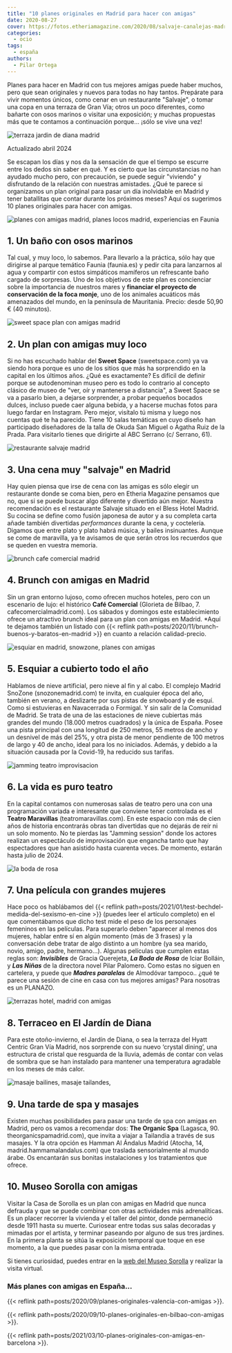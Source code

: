 ```yaml
---
title: "10 planes originales en Madrid para hacer con amigas"
date: 2020-08-27
cover: https://fotos.etheriamagazine.com/2020/08/salvaje-canalejas-madrid.jpg
categories: 
  - ocio
tags: 
  - españa
authors: 
  - Pilar Ortega
---
```


Planes para hacer en Madrid con tus mejores amigas puede haber muchos, pero que sean 
originales y nuevos para todas no hay tantos. Prepárate para vivir momentos únicos, como 
cenar en un restaurante "Salvaje", o tomar una copa en una terraza de Gran Vía; otros un 
poco diferentes, como bañarte con osos marinos o visitar una exposición; y muchas 
propuestas más que te contamos a continuación porque... ¡sólo se vive una vez! 

![terraza jardin de diana madrid](https://fotos.etheriamagazine.com/2020/08/terraza-jardin-diana-hyatt-madrid.jpg "Terraza Jardín de Diana, uno de los planes en Madrid con amigas.")

Actualizado abril 2024 

Se escapan los días y nos da la sensación de que el tiempo se escurre entre los dedos 
sin saber en qué. Y es cierto que las circunstancias no han ayudado mucho pero, con 
precaución, se puede seguir "viviendo" y disfrutando de la relación con nuestras 
amistades. ¿Qué te parece si organizamos un plan original para pasar un día inolvidable 
en Madrid y tener batallitas que contar durante los próximos meses? Aquí os sugerimos 10 
planes originales para hacer con amigas. 

![planes con amigas madrid, planes locos madrid, experiencias en Faunia](https://fotos.etheriamagazine.com/2020/08/planes-amigas-madrid-faunia.jpg "Baño con osos marinos en Faunia.")

## 1\. Un baño con osos marinos

Tal cual, y muy loco, lo sabemos. Para llevarlo a la práctica, sólo hay que dirigirse al 
parque temático Faunia (faunia.es) y pedir cita para lanzarnos al agua y compartir con 
estos simpáticos mamíferos un refrescante baño cargado de sorpresas. Uno de los 
objetivos de este plan es concienciar sobre la importancia de nuestros mares y 
**financiar el proyecto de conservación de la foca monje**, uno de los animales 
acuáticos más amenazados del mundo, en la península de Mauritania. Precio: desde 50,90 € 
(40 minutos). 

![sweet space plan con amigas madrid](https://fotos.etheriamagazine.com/2020/08/sweet-space-planes-amigas-madrid.jpg "Una foto imprescindible en © Sweet Space.")

## 2\. Un plan con amigas muy loco

Si no has escuchado hablar del **Sweet Space** (sweetspace.com) ya va siendo hora porque 
es uno de los sitios que más ha sorprendido en la capital en los últimos años. ¿Qué es 
exactamente? Es difícil de definir porque se autodenominan museo pero es todo lo 
contrario al concepto clásico de museo de "ver, oír y mantenerse a distancia", a Sweet 
Space se va a pasarlo bien, a dejarse sorprender, a probar pequeños bocados dulces, 
incluso puede caer alguna bebida, y a hacerse muchas fotos para luego fardar en 
Instagram. Pero mejor, visítalo tú misma y luego nos cuentas qué te ha parecido. Tiene 
10 salas temáticas en cuyo diseño han participado diseñadores de la talla de Okuda San 
Miguel o Agatha Ruiz de la Prada. Para visitarlo tienes que dirigirte al ABC Serrano (c/ 
Serrano, 61). 

![restaurante salvaje madrid](https://fotos.etheriamagazine.com/2020/08/salvaje-madrid.jpg "© Restaurante Salvaje Madrid.")

## 3\. Una cena muy "salvaje" en Madrid

Hay quien piensa que irse de cena con las amigas es sólo elegir un restaurante donde se 
coma bien, pero en Etheria Magazine pensamos que no, que si se puede buscar algo 
diferente y divertido aún mejor. Nuestra recomendación es el restaurante Salvaje situado 
en el Bless Hotel Madrid. Su cocina se define como fusión japonesa de autor y a su 
completa carta añade también divertidas _performances_ durante la cena, y coctelería. 
Digamos que entre plato y plato habrá música, y bailes insinuantes. Aunque se come de 
maravilla, ya te avisamos de que serán otros los recuerdos que se queden en vuestra 
memoria. 

![brunch cafe comercial madrid](https://fotos.etheriamagazine.com/2020/08/brunch-cafe-comercial.jpg "Brunch del Café Comercial, un excelente plan con amigas en Madrid.")

## 4\. Brunch con amigas en Madrid

Sin un gran entorno lujoso, como ofrecen muchos hoteles, pero con un escenario de lujo: 
el histórico **Café Comercial** (Glorieta de Bilbao, 7. cafecomercialmadrid.com). Los 
sábados y domingos este establecimiento ofrece un atractivo brunch ideal para un plan 
con amigas en Madrid. \*Aquí te dejamos también un listado con {{< reflink 
path=posts/2020/11/brunch-buenos-y-baratos-en-madrid >}} en cuanto a relación 
calidad-precio. 

![esquiar en madrid, snowzone, planes con amigas](https://fotos.etheriamagazine.com/2020/08/esquiar-madrid-SnowZone.jpg "Snowzone, para esquiar todo el año en Madrid.")

## 5\. Esquiar a cubierto todo el año

Hablamos de nieve artificial, pero nieve al fin y al cabo. El complejo Madrid SnoZone 
(snozonemadrid.com) te invita, en cualquier época del año, también en verano, a 
deslizarte por sus pistas de snowboard y de esquí. Como si estuvieras en Navacerrada o 
Formigal. Y sin salir de la Comunidad de Madrid. Se trata de una de las estaciones de 
nieve cubiertas más grandes del mundo (18.000 metros cuadrados) y la única de España. 
Posee una pista principal con una longitud de 250 metros, 55 metros de ancho y un 
desnivel de más del 25%, y otra pista de menor pendiente de 100 metros de largo y 40 de 
ancho, ideal para los no iniciados. Además, y debido a la situación causada por la 
Covid-19, ha reducido sus tarifas. 

![jamming teatro improvisacion](https://fotos.etheriamagazine.com/2021/09/teatro-improvisacion-jamming.jpg "Jamming, teatro de improvisación y escuela.")

## 6\. La vida es puro teatro

En la capital contamos con numerosas salas de teatro pero una con una programación 
variada e interesante que conviene tener controlada es el **Teatro Maravillas** 
(teatromaravillas.com). En este espacio con más de cien años de historia encontrarás 
obras tan divertidas que no dejarás de reír ni un solo momento. No te pierdas las 
"Jamming session" donde los actores realizan un espectáculo de improvisación que 
engancha tanto que hay espectadores que han asistido hasta cuarenta veces. De momento, 
estarán hasta julio de 2024. 

![la boda de rosa](https://fotos.etheriamagazine.com/2021/01/Test-Cartel-La-Boda-de-Rosa.jpg "Imagen del cartel de 'La boda de Rosa'.")

## 7\. Una película con grandes mujeres

Hace poco os hablábamos del {{< reflink 
path=posts/2021/01/test-bechdel-medida-del-sexismo-en-cine >}} (puedes leer el artículo 
completo) en el que comentábamos que dicho test mide el peso de los personajes femeninos 
en las películas. Para superarlo deben "aparecer al menos dos mujeres, hablar entre sí 
en algún momento (más de 3 frases) y la conversación debe tratar de algo distinto a un 
hombre (ya sea marido, novio, amigo, padre, hermano…). Algunas películas que cumplen 
estas reglas son: _**Invisibles**_ de Gracia Querejeta, _**La Boda de Rosa**_ de Iciar 
Bolláin, y _**Las Niñas**_ de la directora novel Pilar Palomero. Como estas no siguen en 
cartelera, y puede que **_Madres paralelas_** de Almodóvar tampoco.. ¿qué te parece una 
sesión de cine en casa con tus mejores amigas? Para nosotras es un PLANAZO. 

![terrazas hotel, madrid con amigas](https://fotos.etheriamagazine.com/2020/08/planes-madrid-Terraza-Hyatt.jpg "Terraza El Jardín de Diana, del Hotel Hyatt Centric Gran Vía.")

## 8\. Terraceo en El Jardín de Diana

Para este otoño-invierno, el Jardín de Diana, o sea la terraza del Hyatt Centric Gran 
Vía Madrid, nos sorprende con su nuevo ‘crystal dining’, una estructura de cristal que 
resguarda de la lluvia, además de contar con velas de sombra que se han instalado para 
mantener una temperatura agradable en los meses de más calor. 

![masaje bailines, masaje tailandes,](https://fotos.etheriamagazine.com/2020/05/tipos-masajes-balines.jpg "En algunos masajes el aceite es fundamental. © Alan Caishan")

## 9\. Una tarde de spa y masajes

Existen muchas posibilidades para pasar una tarde de spa con amigas en Madrid, pero os 
vamos a recomendar dos: **The Organic Spa** (Lagasca, 90. theorganicspamadrid.com), que 
invita a viajar a Tailandia a través de sus masajes. Y la otra opción es Hamman Al 
Ándalus Madrid (Atocha, 14, madrid.hammamalandalus.com) que traslada sensorialmente al 
mundo árabe. Os encantarán sus bonitas instalaciones y los tratamientos que ofrece. 

## 10\. Museo Sorolla con amigas

Visitar la Casa de Sorolla es un plan con amigas en Madrid que nunca defrauda y que se 
puede combinar con otras actividades más adrenalíticas. Es un placer recorrer la 
vivienda y el taller del pintor, donde permaneció desde 1911 hasta su muerte. Curiosear 
entre todas sus salas decoradas y mimadas por el artista, y terminar paseando por alguno 
de sus tres jardines. En la primera planta se sitúa la exposición temporal que toque en 
ese momento, a la que puedes pasar con la misma entrada. 

Si tienes curiosidad, puedes entrar en la [web del Museo 
Sorolla](http://www.culturaydeporte.gob.es/msorolla/exposicion/exposicion-permanente.html) 
y realizar la visita virtual. 

### Más planes con amigas en España...

{{< reflink path=posts/2020/09/planes-originales-valencia-con-amigas >}}. 

{{< reflink path=posts/2020/09/10-planes-originales-en-bilbao-con-amigas >}}. 

{{< reflink path=posts/2021/03/10-planes-originales-con-amigas-en-barcelona >}}.
